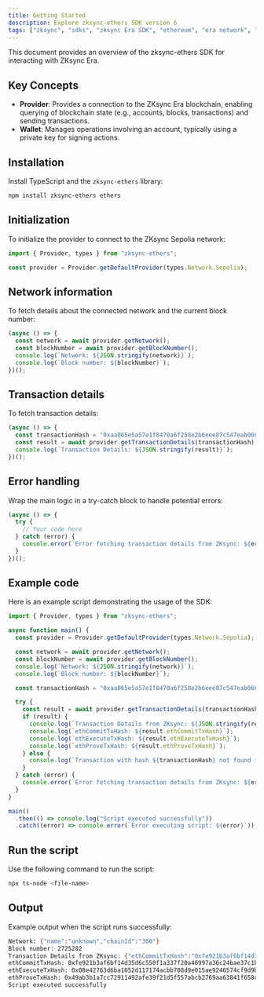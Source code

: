 ```yaml
---
title: Getting Started
description: Explore zksync-ethers SDK version 6
tags: ["zksync", "sdks", "zksync Era SDK", "ethereum", "era network", "javascript", "v6"]
---
```


This document provides an overview of the zksync-ethers SDK for interacting with ZKsync Era.

## Key Concepts

- **Provider**: Provides a connection to the ZKsync Era blockchain, enabling querying of blockchain state (e.g.,
accounts, blocks, transactions) and sending transactions.
- **Wallet**: Manages operations involving an account, typically using a private key for signing actions.

## Installation

Install TypeScript and the `zksync-ethers` library:

```bash
npm install zksync-ethers ethers
```

## Initialization

To initialize the provider to connect to the ZKsync Sepolia network:

```typescript
import { Provider, types } from "zksync-ethers";

const provider = Provider.getDefaultProvider(types.Network.Sepolia);
```

## Network information

To fetch details about the connected network and the current block number:

```typescript
(async () => {
  const network = await provider.getNetwork();
  const blockNumber = await provider.getBlockNumber();
  console.log(`Network: ${JSON.stringify(network)}`);
  console.log(`Block number: ${blockNumber}`);
})();
```

## Transaction details

To fetch transaction details:

```typescript
(async () => {
  const transactionHash = "0xaa065e5a57e1f8470a6f258e2b6eee87c547eab066b8620ce7f3fd51405665e1";
  const result = await provider.getTransactionDetails(transactionHash);
  console.log(`Transaction Details: ${JSON.stringify(result)}`);
})();
```

## Error handling

Wrap the main logic in a try-catch block to handle potential errors:

```typescript
(async () => {
  try {
    // Your code here
  } catch (error) {
    console.error(`Error fetching transaction details from ZKsync: ${error}`);
  }
})();
```

## Example code

Here is an example script demonstrating the usage of the SDK:

```typescript
import { Provider, types } from "zksync-ethers";

async function main() {
  const provider = Provider.getDefaultProvider(types.Network.Sepolia);

  const network = await provider.getNetwork();
  const blockNumber = await provider.getBlockNumber();
  console.log(`Network: ${JSON.stringify(network)}`);
  console.log(`Block number: ${blockNumber}`);

  const transactionHash = "0xaa065e5a57e1f8470a6f258e2b6eee87c547eab066b8620ce7f3fd51405665e1";

  try {
    const result = await provider.getTransactionDetails(transactionHash);
    if (result) {
      console.log(`Transaction Details from ZKsync: ${JSON.stringify(result)}`);
      console.log(`ethCommitTxHash: ${result.ethCommitTxHash}`);
      console.log(`ethExecuteTxHash: ${result.ethExecuteTxHash}`);
      console.log(`ethProveTxHash: ${result.ethProveTxHash}`);
    } else {
      console.log(`Transaction with hash ${transactionHash} not found in ZKsync.`);
    }
  } catch (error) {
    console.error(`Error fetching transaction details from ZKsync: ${error}`);
  }
}

main()
  .then(() => console.log("Script executed successfully"))
  .catch((error) => console.error(`Error executing script: ${error}`));
```

## Run the script

Use the following command to run the script:

```bash
npx ts-node <file-name>
```

## Output

Example output when the script runs successfully:

```sh
Network: {"name":"unknown","chainId":"300"}
Block number: 2725282
Transaction Details from ZKsync: {"ethCommitTxHash":"0xfe921b3af6bf14d35d6c550f1a337f20a46997a36c24bae37c1b2d129ee3b4d6","ethExecuteTxHash":"0x08e42763d6ba1052d117174acbb708d9e015ae9246574cf9d9b06c001b31e750","ethProveTxHash":"0x49ab3b1a7cc72911492afe39f21d5f557abcb2769aa63841f658c719a7ec5ba2","fee":"0x1252b3c112d2e","gasPerPubdata":"0xc350","initiatorAddress":"0xb71ce978bf48e3e4669a7a0acb89850023fc3279","isL1Originated":false,"receivedAt":"2024-06-03T09:16:41.519Z","status":"verified"}
ethCommitTxHash: 0xfe921b3af6bf14d35d6c550f1a337f20a46997a36c24bae37c1b2d129ee3b4d6
ethExecuteTxHash: 0x08e42763d6ba1052d117174acbb708d9e015ae9246574cf9d9b06c001b31e750
ethProveTxHash: 0x49ab3b1a7cc72911492afe39f21d5f557abcb2769aa63841f658c719a7ec5ba2
Script executed successfully
```
